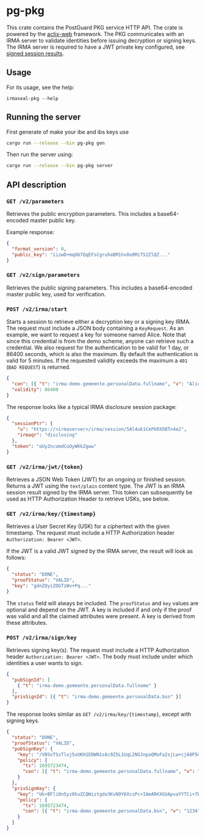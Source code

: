 # pg-pkg

This crate contains the PostGuard PKG service HTTP API. The crate is powered by
the [actix-web](https://actix.rs/) framework. The PKG communicates with an IRMA
server to validate identities before issuing decryption or signing keys. The
IRMA server is required to have a JWT private key configured, see [signed
session
results](https://irma.app/docs/irma-server/#signed-jwt-session-results).

## Usage

For its usage, see the help:

```
irmaseal-pkg --help
```

## Running the server
First generate of make your ibe and ibs keys use 
```bash 
cargo run --release --bin pg-pkg gen
```

Then run the server using:
```bash
cargo run --release --bin pg-pkg server
```



## API description

### `GET /v2/parameters`

Retrieves the public encryption parameters. This includes a base64-encoded master public
key.

Example response:

```JSON
{
  "format_version": 0,
  "public_key": "iizwD+mqUb7QqEFsCgruhaBM1hvOa9MiT52ZlQZ..."
}
```

### `GET /v2/sign/parameters`

Retrieves the public signing parameters. This includes a base64-encoded master public
key, used for verification.

### `POST /v2/irma/start`

Starts a session to retrieve either a decryption key or a signing key IRMA. The
request must include a JSON body containing a `KeyRequest`. As an example, we
want to request a key for someone named Alice. Note that since this credential
is from the demo scheme, anyone can retrieve such a credential. We also request
for the authentication to be valid for 1 day, or 86400 seconds, which is also
the maximum. By default the authentication is valid for 5 minutes. If the
requested validity exceeds the maximum a `401` (`BAD REQUEST`) is returned.

```JSON
{
  "con": [{ "t": "irma-demo.gemeente.personalData.fullname", "v": "Alice" }],
  "validity": 86400
}
```

The response looks like a typical IRMA disclosure session package:

```JSON
{
  "sessionPtr": {
    "u": "https://<irmaserver>/irma/session/5Al4uk1CePkRX5BTn4e2",
    "irmaqr": "disclosing"
  },
  "token": "oUyZncomdCoOyWKkZgww"
}
```

### `GET /v2/irma/jwt/{token}`

Retrieves a JSON Web Token (JWT) for an ongoing or finished session. Returns a
JWT using the `text/plain` content type. The JWT is an IRMA session result
signed by the IRMA server. This token can subsequently be used as HTTP
Authorization Header to retrieve USKs, see below.

### `GET /v2/irma/key/{timestamp}`

Retrieves a User Secret Key (USK) for a ciphertext with the given timestamp.
The request must include a HTTP Authorization header `Authorization: Bearer <JWT>`.

If the JWT is a valid JWT signed by the IRMA server, the result will look as
follows:

```JSON
{
  "status": "DONE",
  "proofStatus": "VALID",
  "key": "gdnZOyi2DGTzWv+Pq..."
}
```

The `status` field will always be included. The `proofStatus` and `key` values
are optional and depend on the JWT. A key is included if and only if the proof
was valid and all the claimed attributes were present. A key is derived from these attributes.

### `POST /v2/irma/sign/key`

Retrieves signing key(s). The request must include a HTTP Authorization header
`Authorization: Bearer <JWT>`. The body must include under which identities a user wants to sign.

```JSON
{
  "pubSignId": [
    { "t": "irma-demo.gemeente.personalData.fullname" }
  ],
  "privSignId": [{ "t": "irma-demo.gemeente.personalData.bsn" }]
}
```

The response looks similar as `GET /v2/irma/key/{timestamp}`, except with signing keys.

```JSON
{
  "status": "DONE",
  "proofStatus": "VALID",
  "pubSignKey": {
    "key": "/VBSvTSsTloj5xUKH1EDWN1s6c9Z5L1UqL2NGJnpaQMoFa2sjLw+cjA8P5OD3AwP7zv1VcU7Tzon/8J/vnVLbzGNswBZk5KAjYZVrFNZx34/5Hbk28ajjqVA4fKqNawB",
    "policy": {
      "ts": 1695723474,
      "con": [{ "t": "irma-demo.gemeente.personalData.fullname", "v": "Alice" }]
    }
  },
  "privSignKey": {
    "key": "Uk+BFli0n5yz8huZCQWiztgdo3KvN9Y6XcsPc+IAmARKXGUApvaYYTCi+7WdjxZzXs1mnrAas3r5wuWu2ecuQaSyboyIuCbGD/P7+FO1rc712czlVm6RxKrZx4BjlsqU",
    "policy": {
      "ts": 1695723474,
      "con": [{ "t": "irma-demo.gemeente.personalData.bsn", "v": "1234" }]
    }
  }
}
```
